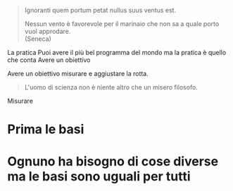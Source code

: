 



>  Ignoranti quem portum petat nullus suus ventus est.
>  
>  Nessun vento è favorevole per il marinaio che non sa a quale porto vuol approdare.  
>  (Seneca)

La pratica Puoi avere il più bel programma del mondo ma la pratica è quello che conta
Avere un obiettivo 

Avere un obiettivo misurare e aggiustare la rotta.

> L'uomo di scienza non è niente altro che un misero filosofo.

Misurare

# Prima le basi

# Ognuno ha bisogno di cose diverse ma le basi sono uguali per tutti


<!--stackedit_data:
eyJoaXN0b3J5IjpbLTE5MjYwNTU2NTMsMTY4MjI3MDc4MV19
-->